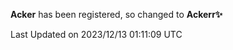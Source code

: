 **Acker** has been registered, so changed to **Ackerr✨**

<!--START_SECTION:waka-->

 Last Updated on 2023/12/13 01:11:09 UTC
<!--END_SECTION:waka-->
